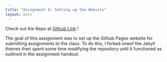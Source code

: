 ```yaml
---
title: "Assignment 0: Setting up the Website"
layout: post
---
```


Check out the Repo at [Github Link] !

The goal of this assignment was to set up the Github Pages website for submitting assignments to the class. To do this, I forked oneof the Jekyll themes then spent some time modifying the repository until it functioned as outlined in the assignment handout. 


[Github Link]: https://github.com/jniss1/jniss-assignment-0.git
